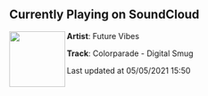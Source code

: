 ## Currently Playing on SoundCloud

[<img align="left" width="100" src="https://i1.sndcdn.com/artworks-sK8TeIDE03Q1Kizy-qBUXOw-t500x500.jpg">](https://soundcloud.com/futurevibes/digital-smug)

**Artist**: Future Vibes 

**Track**: Colorparade - Digital Smug

Last updated at 05/05/2021 15:50
